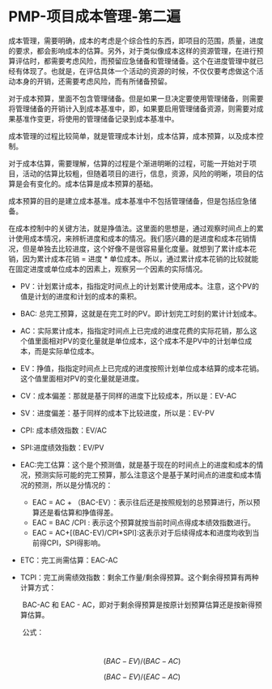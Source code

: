 # PMP-项目成本管理-第二遍

​        成本管理，需要明确，成本的考虑是个综合性的东西，即项目的范围，质量，进度的要求，都会影响成本的估算。另外，对于类似像成本这样的资源管理，在进行预算评估时，都需要考虑风险，而预留应急储备和管理储备。这个在进度管理中就已经有体现了。也就是，在评估具体一个活动的资源的时候，不仅仅要考虑做这个活动本身的开销，还需要考虑风险，而有所储备预留。

​        对于成本预算，里面不包含管理储备。但是如果一旦决定要使用管理储备，则需要将管理储备的开销计入到成本基准中，即，如果要启用管理储备资源，则需要对成果基准作变更，将使用的管理储备记录到成本基准中。

​	成本管理的过程比较简单，就是管理成本计划，成本估算，成本预算，以及成本控制。

​    对于成本估算，需要理解，估算的过程是个渐进明晰的过程，可能一开始对于项目，活动的估算比较粗，但随着项目的进行，信息，资源，风险的明晰，项目的估算是会有变化的。成本估算是成本预算的基础。

​    成本预算的目的是建立成本基准。成本基准中不包括管理储备，但是包括应急储备。

​    在成本控制中的关键方法，就是挣值法。这里面的思想是，通过观察时间点上的累计使用成本情况，来辨析进度和成本的情况。我们感兴趣的是进度和成本花销情况，但是单独去比较进度，这个好像不是很容易量化度量。就想到了累计成本花销，因为累计成本花销 = 进度 * 单位成本。所以，通过累计成本花销的比较就能在固定进度或单位成本的因素上，观察另一个因素的实际情况。

- ​    PV：计划累计成本，指指定时间点上的计划累计使用成本。注意，这个PV的值是计划的进度和计划的成本的乘积。

- BAC: 总完工预算，这就是在完工时的PV。即计划完工时刻的累计计划成本。

-  AC：实际累计成本，指指定时间点上已完成的进度花费的实际花销，那么这个值里面相对PV的变化量就是单位成本，这个成本不是PV中的计划单位成本，而是实际单位成本。

- EV：挣值，指指定时间点上已完成的进度按照计划单位成本结算的成本花销。这个值里面相对PV的变化量就是进度。

- CV：成本偏差：那就是基于同样的进度下比较成本，所以是：EV-AC

- SV：进度偏差：基于同样的成本下比较进度，所以是：EV-PV

- CPI: 成本绩效指数：EV/AC

- SPI:进度绩效指数：EV/PV

- EAC:完工估算：这个是个预测值，就是基于现在的时间点上的进度和成本的情况，预测实际可能的完工预算，那么注意这个是基于某时间点的进度和成本情况的预测，所以是分情况的：

  - EAC = AC + （BAC-EV）：表示往后还是按照规划的总预算进行，所以预算还是看估算和挣值得差。
  - EAC = BAC /CPI : 表示这个预算就按当前时间点得成本绩效指数进行。
  - EAC = AC+[(BAC-EV)/CPI*SPI]:这表示对于后续得成本和进度均收到当前得CPI，SPI得影响。

- ETC：完工尚需估算：EAC-AC

- TCPI：完工尚需绩效指数：剩余工作量/剩余得预算。这个剩余得预算有两种计算方式：

  ​			BAC-AC 和 EAC - AC，即对于剩余得预算是按原计划预算估算还是按新得预算估算。

  ​            公式：

  ​            
  $$
  (BAC - EV)/(BAC - AC )
  $$

  $$
  (BAC - EV)/(EAC - AC)
  $$

  